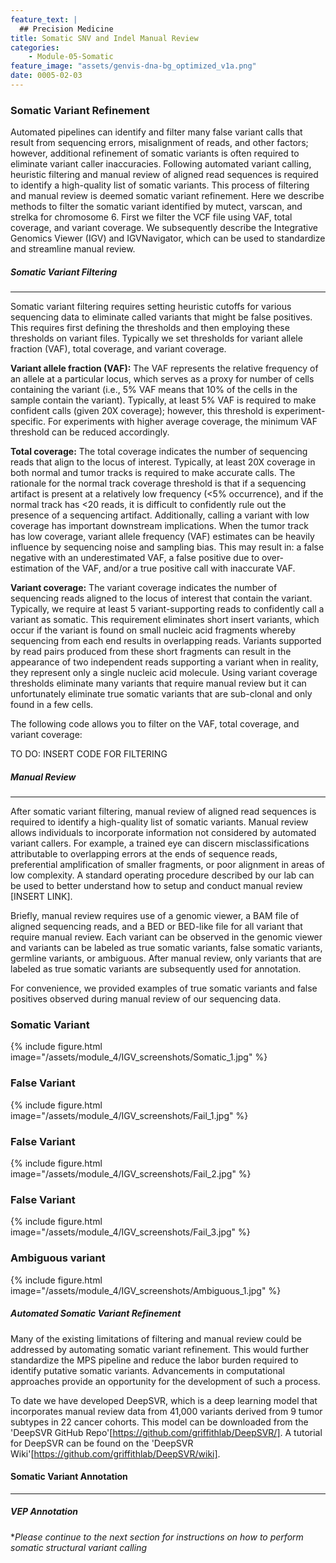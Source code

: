 ```yaml
---
feature_text: |
  ## Precision Medicine
title: Somatic SNV and Indel Manual Review
categories:
    - Module-05-Somatic
feature_image: "assets/genvis-dna-bg_optimized_v1a.png"
date: 0005-02-03
---
```


### **Somatic Variant Refinement**
Automated pipelines can identify and filter many false variant calls that result from sequencing errors, misalignment of reads, and other factors; however, additional refinement of somatic variants is often required to eliminate variant caller inaccuracies. Following automated variant calling, heuristic filtering and manual review of aligned read sequences is required to identify a high-quality list of somatic variants. This process of filtering and manual review is deemed somatic variant refinement. Here we describe methods to filter the somatic variant identified by mutect, varscan, and strelka for chromosome 6. First we filter the VCF file using VAF, total coverage, and variant coverage. We subsequently describe the Integrative Genomics Viewer (IGV) and IGVNavigator, which can be used to standardize and streamline manual review.


##### **Somatic Variant Filtering**
__________________________  
Somatic variant filtering requires setting heuristic cutoffs for various sequencing data to eliminate called variants that might be false positives. This requires first defining the thresholds and then employing these thresholds on variant files. Typically we set thresholds for variant allele fraction (VAF), total coverage, and variant coverage.

**Variant allele fraction (VAF):** The VAF represents the relative frequency of an allele at a particular locus, which serves as a proxy for number of cells containing the variant (i.e., 5% VAF means that 10% of the cells in the sample contain the variant). Typically, at least 5% VAF is required to make confident calls (given 20X coverage); however, this threshold is experiment-specific. For experiments with higher average coverage, the minimum VAF threshold can be reduced accordingly.

**Total coverage:** The total coverage indicates the number of sequencing reads that align to the locus of interest. Typically, at least 20X coverage in both normal and tumor tracks is required to make accurate calls.  The rationale for the normal track coverage threshold is that if a sequencing artifact is present at a relatively low frequency (<5% occurrence), and if the normal track has <20 reads, it is difficult to confidently rule out the presence of a sequencing artifact. Additionally, calling a variant with low coverage has important downstream implications. When the tumor track has low coverage, variant allele frequency (VAF) estimates can be heavily influence by sequencing noise and sampling bias. This may result in: a false negative with an underestimated VAF, a false positive due to over-estimation of the VAF, and/or a true positive call with inaccurate VAF.

**Variant coverage:** The variant coverage indicates the number of sequencing reads aligned to the locus of interest that contain the variant. Typically, we require at least 5 variant-supporting reads to confidently call a variant as somatic. This requirement eliminates short insert variants, which occur if the variant is found on small nucleic acid fragments whereby sequencing from each end results in overlapping reads. Variants supported by read pairs produced from these short fragments can result in the appearance of two independent reads supporting a variant when in reality, they represent only a single nucleic acid molecule. Using variant coverage thresholds eliminate many variants that require manual review but it can unfortunately eliminate true somatic variants that are sub-clonal and only found in a few cells.

The following code allows you to filter on the VAF, total coverage, and variant coverage:

TO DO: INSERT CODE FOR FILTERING



##### **Manual Review**
__________________________  
After somatic variant filtering, manual review of aligned read sequences is required to identify a high-quality list of somatic variants. Manual review allows individuals to incorporate information not considered by automated variant callers. For example, a trained eye can discern misclassifications attributable to overlapping errors at the ends of sequence reads, preferential amplification of smaller fragments, or poor alignment in areas of low complexity. A standard operating procedure described by our lab can be used to better understand how to setup and conduct manual review [INSERT LINK].

Briefly, manual review requires use of a genomic viewer, a BAM file of aligned sequencing reads, and a BED or BED-like file for all variant that require manual review. Each variant can be observed in the genomic viewer and variants can be labeled as true somatic variants, false somatic variants, germline variants, or ambiguous. After manual review, only variants that are labeled as true somatic variants are subsequently used for annotation.

For convenience, we provided examples of true somatic variants and false positives observed during manual review of our sequencing data.

### Somatic Variant

{% include figure.html image="/assets/module_4/IGV_screenshots/Somatic_1.jpg" %}


### False Variant

{% include figure.html image="/assets/module_4/IGV_screenshots/Fail_1.jpg" %}

### False Variant

{% include figure.html image="/assets/module_4/IGV_screenshots/Fail_2.jpg" %}

### False Variant

{% include figure.html image="/assets/module_4/IGV_screenshots/Fail_3.jpg" %}

### Ambiguous variant

{% include figure.html image="/assets/module_4/IGV_screenshots/Ambiguous_1.jpg" %}

##### **Automated Somatic Variant Refinement**
Many of the existing limitations of filtering and manual review could be addressed by automating somatic variant refinement. This would further standardize the MPS pipeline and reduce the labor burden required to identify putative somatic variants. Advancements in computational approaches provide an opportunity for the development of such a process.

To date we have developed DeepSVR, which is a deep learning model that incorporates manual review data from 41,000 variants derived from 9 tumor subtypes in 22 cancer cohorts. This model can be downloaded from the 'DeepSVR GitHub Repo'[https://github.com/griffithlab/DeepSVR/]. A tutorial for DeepSVR can be found on the 'DeepSVR Wiki'[https://github.com/griffithlab/DeepSVR/wiki].


#### **Somatic Variant Annotation**
__________________________  

##### **VEP Annotation**

**Please continue to the next section for instructions on how to perform somatic structural variant calling*
